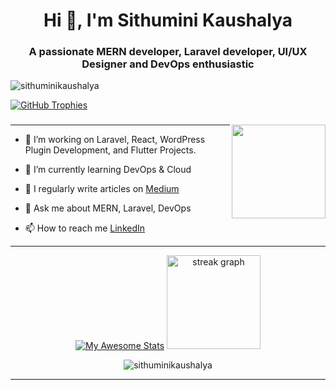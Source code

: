 <h1 align="center">Hi 👋, I'm Sithumini Kaushalya</h1>
<h3 align="center">A passionate MERN developer, Laravel developer, UI/UX Designer and DevOps enthusiastic</h3>
<!-- <div align="center">
  <h3>
    <a href="https://github.com/DenverCoder1/readme-typing-svg">
      <img src="https://readme-typing-svg.herokuapp.com?font=Fira+Code&pause=1000&color=4287f5&width=435&lines=A+passionate+MERN+developer;UI%2FUX+Designer;DevOps+Enthusiast;Laravel+Developer;Quick+Learner;WordPress+Plugin+Developer;Medium+Article+Writer" alt="Typing SVG" />
    </a>
  </h3>
</div> -->

<p align="left"> <img src="https://komarev.com/ghpvc/?username=sithuminikaushalya&label=Profile%20views&color=0e75b6&style=flat" alt="sithuminikaushalya" /> </p>

<p align="left">
  <a href="https://github.com/ryo-ma/github-profile-trophy">
    <img src="https://github-profile-trophy.vercel.app/?username=sithuminikaushalya" alt="GitHub Trophies" />
  </a>
</p>


###

<img align="right" height="150" src="https://i.imgflip.com/65efzo.gif"  />

---

- 🔭 I’m working on Laravel, React, WordPress Plugin Development, and Flutter Projects.
- 🌱 I’m currently learning DevOps & Cloud

- 📝 I regularly write articles on [Medium](https://medium.com/@amarasinghesithumini)

- 💬 Ask me about MERN, Laravel, DevOps

- 📫 How to reach me [LinkedIn](https://www.linkedin.com/in/sithumini-amarasinghe)

---


<div align="center">

 [![My Awesome Stats](https://awesome-github-stats.azurewebsites.net/user-stats/sithuminikaushalya?cardType=level-alternate&theme=tokyonight&preferLogin=false)](https://git.io/awesome-stats-card)
  <img src="https://streak-stats.demolab.com?user=sithuminikaushalya&locale=en&mode=daily&theme=dracula&hide_border=false&border_radius=5&order=3" height="150" alt="streak graph"  />
  <!-- <img src="https://github-readme-activity-graph.vercel.app/graph?username=sithuminikaushalya&radius=16&theme=react&area=true&order=5" height="300" alt="activity-graph graph"  /> -->
  <img src="https://github-readme-stats.vercel.app/api/top-langs/?username=sithuminikaushalya&theme=tokyonight&hide_border=true&hide=jupyter%20notebook,cmake,css,html" alt="sithuminikaushalya" />

</div>


<!--
## 📚 My Articles

### [Mastering Git: A Comprehensive Guide for Beginners](https://medium.com/@amarasinghesithumini/mastering-git-a-comprehensive-guide-for-beginners-3c5156c6ec74)
> A step-by-step guide to help beginners understand the fundamentals of Git and version control.

### [Collaborating Like a Pro: Advanced GitHub Techniques](https://medium.com/@amarasinghesithumini/collaborating-like-a-pro-advanced-github-techniques-8ee24fdede34)
> Discover advanced GitHub techniques to enhance your collaboration skills.

<!-- ### [Mastering Git: Amend, Revert, Reset, Reflog, and Advanced Command Techniques](https://medium.com/@amarasinghesithumini/mastering-git-amend-revert-reset-reflog-and-advanced-command-techniques-5702e4c251ab)
> Dive into advanced Git commands to gain greater control over your version history. -->
<!--
### [Setting Up a Laravel Project and Understanding the File Structure](https://medium.com/@amarasinghesithumini/setting-up-a-laravel-project-and-understanding-the-file-structure-56e4c9d5c683)
> A comprehensive guide to setting up a Laravel project and exploring its file structure.

### [Streamlining Code Collaboration: A Guide to GitHub Pull Requests](https://medium.com/@amarasinghesithumini/streamlining-code-collaboration-a-guide-to-github-pull-requests-c644070e7abd)
> A complete guide to making a pull request
-->
---

<!--
<h3 align="left">🤝 Connect with me:</h3>
<div align="left">
  <a href="https://www.linkedin.com/in/sithumini-amarasinghe/" target="_blank">
    <img src="https://img.shields.io/badge/LinkedIn-0077B5?style=for-the-badge&logo=linkedin&logoColor=white" height="35" alt="LinkedIn Logo" />
  </a>
  <a href="https://medium.com/@amarasinghesithumini" target="_blank">
    <img src="https://img.shields.io/badge/Medium-12100E?style=for-the-badge&logo=medium&logoColor=white" height="35" alt="Medium Logo" />
  </a>
  
</div>

--- 

<h3 align="left">🚀 Languages and Tools:</h3>
<p align="left"> 
  
  <a href="https://aws.amazon.com" target="_blank" rel="noreferrer">
    <img src="https://raw.githubusercontent.com/devicons/devicon/master/icons/amazonwebservices/amazonwebservices-original-wordmark.svg" alt="AWS" width="40" height="40"/> 
  </a> 
  <a href="https://www.w3schools.com/css/" target="_blank" rel="noreferrer">
    <img src="https://raw.githubusercontent.com/devicons/devicon/master/icons/css3/css3-original-wordmark.svg" alt="CSS3" width="40" height="40"/> 
  </a> 
  <a href="https://www.cypress.io" target="_blank" rel="noreferrer">
    <img src="https://raw.githubusercontent.com/simple-icons/simple-icons/6e46ec1fc23b60c8fd0d2f2ff46db82e16dbd75f/icons/cypress.svg" alt="Cypress" width="40" height="40"/> 
  </a> 
  <a href="https://www.docker.com/" target="_blank" rel="noreferrer">
    <img src="https://raw.githubusercontent.com/devicons/devicon/master/icons/docker/docker-original-wordmark.svg" alt="Docker" width="40" height="40"/> 
  </a> 
  <a href="https://expressjs.com" target="_blank" rel="noreferrer">
    <img src="https://raw.githubusercontent.com/devicons/devicon/master/icons/express/express-original-wordmark.svg" alt="Express" width="40" height="40"/> 
  </a> 
  <a href="https://www.figma.com/" target="_blank" rel="noreferrer">
    <img src="https://www.vectorlogo.zone/logos/figma/figma-icon.svg" alt="Figma" width="40" height="40"/> 
  </a> 
  <a href="https://flutter.dev" target="_blank" rel="noreferrer">
    <img src="https://www.vectorlogo.zone/logos/flutterio/flutterio-icon.svg" alt="Flutter" width="40" height="40"/> 
  </a> 
  <a href="https://git-scm.com/" target="_blank" rel="noreferrer">
    <img src="https://www.vectorlogo.zone/logos/git-scm/git-scm-icon.svg" alt="Git" width="40" height="40"/> 
  </a> 
  <a href="https://www.w3.org/html/" target="_blank" rel="noreferrer">
    <img src="https://raw.githubusercontent.com/devicons/devicon/master/icons/html5/html5-original-wordmark.svg" alt="HTML5" width="40" height="40"/> 
  </a> 
  <a href="https://developer.mozilla.org/en-US/docs/Web/JavaScript" target="_blank" rel="noreferrer">
    <img src="https://raw.githubusercontent.com/devicons/devicon/master/icons/javascript/javascript-original.svg" alt="JavaScript" width="40" height="40"/> 
  </a> 
  <a href="https://www.jenkins.io" target="_blank" rel="noreferrer">
    <img src="https://www.vectorlogo.zone/logos/jenkins/jenkins-icon.svg" alt="Jenkins" width="40" height="40"/> 
  </a> 
  <a href="https://kubernetes.io" target="_blank" rel="noreferrer">
    <img src="https://www.vectorlogo.zone/logos/kubernetes/kubernetes-icon.svg" alt="Kubernetes" width="40" height="40"/> 
  </a> 
  <a href="https://www.linux.org/" target="_blank" rel="noreferrer">
    <img src="https://raw.githubusercontent.com/devicons/devicon/master/icons/linux/linux-original.svg" alt="Linux" width="40" height="40"/> 
  </a> 
  <a href="https://www.mathworks.com/" target="_blank" rel="noreferrer">
    <img src="https://upload.wikimedia.org/wikipedia/commons/2/21/Matlab_Logo.png" alt="MATLAB" width="40" height="40"/> 
  </a> 
  <a href="https://www.mongodb.com/" target="_blank" rel="noreferrer">
    <img src="https://raw.githubusercontent.com/devicons/devicon/master/icons/mongodb/mongodb-original-wordmark.svg" alt="MongoDB" width="40" height="40"/> 
  </a> 
  <a href="https://nodejs.org" target="_blank" rel="noreferrer">
    <img src="https://raw.githubusercontent.com/devicons/devicon/master/icons/nodejs/nodejs-original-wordmark.svg" alt="Node.js" width="40" height="40"/> 
  </a> 
  <a href="https://opencv.org/" target="_blank" rel="noreferrer">
    <img src="https://www.vectorlogo.zone/logos/opencv/opencv-icon.svg" alt="OpenCV" width="40" height="40"/> 
  </a> 
  <a href="https://pandas.pydata.org/" target="_blank" rel="noreferrer">
    <img src="https://raw.githubusercontent.com/devicons/devicon/master/icons/pandas/pandas-original.svg" alt="Pandas" width="40" height="40"/> 
  </a> 
  <a href="https://postman.com" target="_blank" rel="noreferrer">
    <img src="https://www.vectorlogo.zone/logos/getpostman/getpostman-icon.svg" alt="Postman" width="40" height="40"/> 
  </a> 
  <a href="https://reactjs.org/" target="_blank" rel="noreferrer">
    <img src="https://raw.githubusercontent.com/devicons/devicon/master/icons/react/react-original-wordmark.svg" alt="React" width="40" height="40"/> 
  </a> 
  <a href="https://scikit-learn.org/" target="_blank" rel="noreferrer">
    <img src="https://upload.wikimedia.org/wikipedia/commons/0/05/Scikit_learn_logo_small.svg" alt="Scikit-learn" width="40" height="40"/> 
  </a> 
  <a href="https://seaborn.pydata.org/" target="_blank" rel="noreferrer">
    <img src="https://seaborn.pydata.org/_images/logo-mark-lightbg.svg" alt="Seaborn" width="40" height="40"/> 
  </a> 
  <a href="https://www.selenium.dev" target="_blank" rel="noreferrer">
    <img src="https://raw.githubusercontent.com/detain/svg-logos/780f25886640cef088af994181646db2f6b1a3f8/svg/selenium-logo.svg" alt="Selenium" width="40" height="40"/> 
  </a> 


  <a href="https://vercel.com/" target="_blank" rel="noreferrer">
    <img src="https://www.vectorlogo.zone/logos/vercel/vercel-icon.svg" alt="Vercel" width="40" height="40"/> 
  </a> 
  <a href="https://jestjs.io/" target="_blank" rel="noreferrer">
    <img src="https://www.vectorlogo.zone/logos/jestjsio/jestjsio-icon.svg" alt="Jest" width="40" height="40"/> 
  </a> 
</p>
-->
